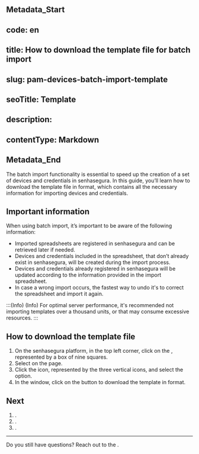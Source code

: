 ## Metadata_Start 
## code: en
## title: How to download the template file for batch import 
## slug: pam-devices-batch-import-template 
## seoTitle: Template 
## description:  
## contentType: Markdown 
## Metadata_End
The batch import functionality is essential to speed up the creation of a set of devices and credentials in senhasegura. In this guide, you’ll learn how to download the template file in  format, which contains all the necessary information for importing devices and credentials.

## Important information

When using batch import, it’s important to be aware of the following information:

* Imported spreadsheets are registered in senhasegura and can be retrieved later if needed.
* Devices and credentials included in the spreadsheet, that don’t already exist in senhasegura, will be created during the import process.
* Devices and credentials already registered in senhasegura will be updated according to the information provided in the import spreadsheet.
* In case a wrong import occurs, the fastest way to undo it's to correct the spreadsheet and import it again.

:::(Info) (Info)
For optimal server performance, it's recommended not importing templates over a thousand units, or that may consume excessive resources.
:::

## How to download the template file

1. On the senhasegura platform, in the top left corner, click on the , represented by a box of nine squares.
2. Select  on the  page.
3. Click the  icon, represented by the three vertical icons, and select the  option.
4. In the  window, click on the  button to download the template in  format.

## Next

1. .
2. .
3. .

***

Do you still have questions? Reach out to the .